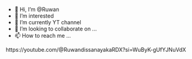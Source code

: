 - 👋 Hi, I’m @Ruwan
- 👀 I’m interested
- 🌱 I’m currently YT channel
- 💞️ I’m looking to collaborate on ...
- 📫 How to reach me ...

<!---
Ruwandms19993/Ruwandms19993 is a ✨ special ✨ repository because its `README.md` (this file) appears on your GitHub profile.
You can click the Preview link to take a look at your changes.
--->https://youtube.com/@RuwandissanayakaRDX?si=WuByK-gUfYJNuVdX
